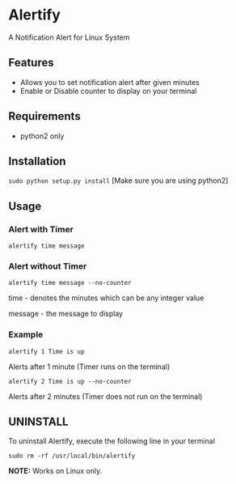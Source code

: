 # Alertify
A Notification Alert for Linux System


## Features ##
* Allows you to set notification alert after given minutes
* Enable or Disable counter to display on your terminal

## Requirements ##
* python2 only

## Installation ##
``sudo python setup.py install``
[Make sure you are using python2]

## Usage ##
### Alert with Timer ###
``alertify time message``

### Alert without Timer
``alertify time message --no-counter``

time - denotes the minutes which can be any integer value

message - the message to display

### Example ###
``alertify 1 Time is up``

Alerts after 1 minute (Timer runs on the terminal)

``alertify 2 Time is up --no-counter``

Alerts after 2 minutes (Timer does not run on the terminal)


## UNINSTALL ##
To uninstall Alertify, execute the following line in your terminal

``sudo rm -rf /usr/local/bin/alertify``


**NOTE:** Works on Linux only.
